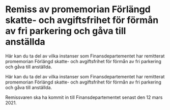 # Remiss av promemorian Förlängd skatte- och avgiftsfrihet för förmån av fri parkering och gåva till anställda

Här kan du ta del av vilka instanser som Finansdepartementet har remitterat promemorian Förlängd skatte- och avgiftsfrihet för förmån av fri parkering och gåva till anställda.

Här kan du ta del av vilka instanser som Finansdepartementet har remitterat promemorian Förlängd skatte- och avgiftsfrihet för förmån av fri parkering och gåva till anställda.

Remissvaren ska ha kommit in till Finansdepartementet senast den 12 mars 2021.
